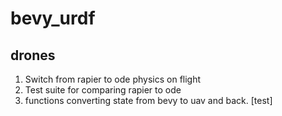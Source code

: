 # bevy_urdf 

## drones

1. Switch from rapier to ode physics on flight
2. Test suite for comparing rapier to ode
3. functions converting state from bevy to uav and back. [test]